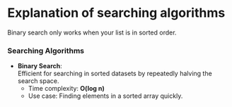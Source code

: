 # Explanation of searching algorithms

Binary search only works when your list is in sorted order.

### Searching Algorithms

- **Binary Search**:  
  Efficient for searching in sorted datasets by repeatedly halving the search space.  
  - Time complexity: **O(log n)**  
  - Use case: Finding elements in a sorted array quickly.
